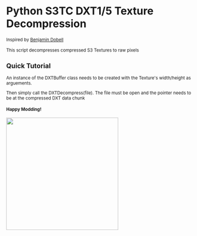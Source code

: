 # Python S3TC DXT1/5 Texture Decompression

<small>Inspired by <a href = "https://github.com/Benjamin-Dobell/s3tc-dxt-decompression">Benjamin Dobell</a>

<p> This script decompresses compressed S3 Textures to raw pixels</p>

<h2>Quick Tutorial</h2>

An instance of the DXTBuffer class needs to be created with the Texture's width/height as arguements.

Then simply call the DXTDecompress(file). The file must be open and the pointer needs to be at the compressed DXT data chunk


<h4>Happy Modding!</h4>
<img src = "https://www.pngfind.com/pngs/m/74-748928_webber-don-t-starve-webber-art-hd-png.png" width = "300" height = "300">
